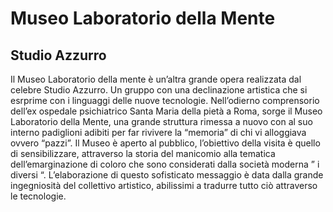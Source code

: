 # Museo Laboratorio della Mente #
## Studio Azzurro ##
Il Museo Laboratorio della mente è un’altra grande
opera realizzata dal celebre Studio Azzurro.
Un gruppo con una declinazione artistica che si
esrprime con i linguaggi delle nuove tecnologie.
Nell’odierno comprensorio dell’ex ospedale psichiatrico
Santa Maria della pietà a Roma, sorge il Museo
Laboratorio della Mente, una grande struttura rimessa a
nuovo con al suo interno padiglioni adibiti per far
rivivere la “memoria” di chi vi alloggiava ovvero
“pazzi”.
Il Museo è aperto al pubblico, l’obiettivo della visita è
quello di sensibilizzare, attraverso la storia del
manicomio alla tematica dell’emarginazione di coloro
che sono considerati dalla società moderna ” i diversi “.
L’elaborazione di questo sofisticato messaggio è data
dalla grande ingegniosità del collettivo artistico,
abilissimi a tradurre tutto ciò attraverso le tecnologie.
